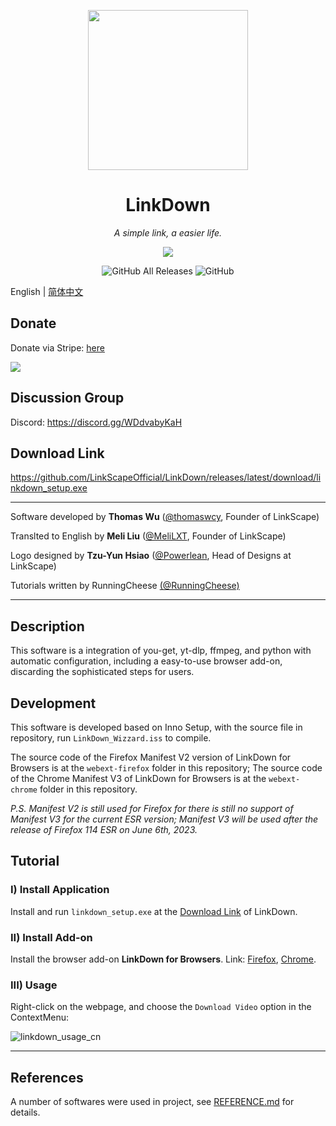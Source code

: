 <p align="center">
<img src="https://github.com/LinkScapeOfficial/LinkDown/blob/main/oringin.png?raw=true" width = "256" height = "256">
<h1 align="center">LinkDown</h1>
<p align="center">
<i>A simple link, a easier life.</i>
<p>
<p align="center">
<img src="https://forthebadge.com/images/badges/built-with-love.svg">
<p>
<p align="center">
<img alt="GitHub All Releases" src="https://img.shields.io/github/downloads/LinkScapeOfficial/LinkDown/total?style=for-the-badge">
<img alt="GitHub" src="https://img.shields.io/github/license/LinkScapeOfficial/LinkDown?style=for-the-badge">
<p>


English | [简体中文](https://github.com/LinkScapeOfficial/LinkDown/blob/main/README_CN.md)

## Donate

Donate via Stripe: [here](https://linkscape.app/donate)

[<img src="https://bank.hackclub.com/brand/hcb-logo-original-light.svg">](https://hackclub.com/bank)

## Discussion Group

Discord: https://discord.gg/WDdvabyKaH

## Download Link

https://github.com/LinkScapeOfficial/LinkDown/releases/latest/download/linkdown_setup.exe

------

Software developed by **Thomas Wu** ([@thomaswcy](https://github.com/thomaswcy), Founder of LinkScape)

Translted to English by **Meli Liu** ([@MeliLXT](https://github.com/MeliLXT), Founder of LinkScape)

Logo designed by **Tzu-Yun Hsiao** ([@Powerlean](https://github.com/Powerlean), Head of Designs at LinkScape)

Tutorials written by RunningCheese [(@RunningCheese)](https://github.com/RunningCheese)

------

## Description

This software is a integration of you-get, yt-dlp, ffmpeg, and python with automatic configuration, including a easy-to-use browser add-on, discarding the sophisticated steps for users.

## Development

This software is developed based on Inno Setup, with the source file in repository, run `LinkDown_Wizzard.iss` to compile.

The source code of the Firefox Manifest V2 version of LinkDown for Browsers is at the `webext-firefox` folder in this repository; The source code of the Chrome Manifest V3 of LinkDown for Browsers is at the `webext-chrome` folder in this repository.

*P.S. Manifest V2 is still used for Firefox for there is still no support of Manifest V3 for the current ESR version; Manifest V3 will be used after the release of Firefox 114 ESR on June 6th, 2023.*

## Tutorial

### I) Install Application

Install and run `linkdown_setup.exe` at the [Download Link](#Download_Link) of LinkDown.

### II) Install Add-on

Install the browser add-on **LinkDown for Browsers**. Link: [Firefox](https://addons.mozilla.org/zh-CN/firefox/addon/linkdown-for-browsers/), [Chrome](https://chrome.google.com/webstore/detail/linkdown-for-browsers/lnckamlbboggdkkgnkaocibpnilhemhc).

### III) Usage

Right-click on the webpage, and choose the `Download Video` option in the ContextMenu:

![linkdown_usage_cn](https://cdn.linkscape.app/linkdown_usage_cn.gif)



------

## References

A number of softwares were used in project, see [REFERENCE.md](REFERENCE.md) for details.
